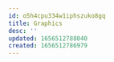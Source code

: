 ```yaml
---
id: o5h4cpu334w1iphszuko8gq
title: Graphics
desc: ''
updated: 1656512788040
created: 1656512786979
---
```


